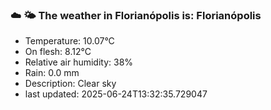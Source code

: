 ### ☁️ 🌤️  The weather in Florianópolis is: Florianópolis

- Temperature: 10.07°C
- On flesh: 8.12°C
- Relative air humidity: 38%
- Rain: 0.0 mm
- Description: Clear sky
- last updated: 2025-06-24T13:32:35.729047
